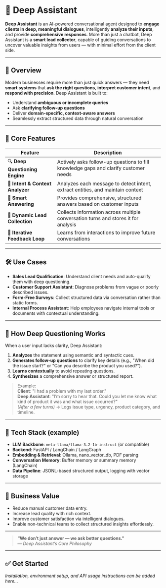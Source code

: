 # 🧠 Deep Assistant

**Deep Assistant** is an AI-powered conversational agent designed to **engage clients in deep, meaningful dialogues**, intelligently **analyze their inputs**, and provide **comprehensive responses**. More than just a chatbot, Deep Assistant is a **smart lead collector**, capable of guiding conversations to uncover valuable insights from users — with minimal effort from the client side.

---

## 📌 Overview

Modern businesses require more than just quick answers — they need **smart systems** that **ask the right questions**, **interpret customer intent**, and **respond with precision**. Deep Assistant is built to:

- Understand **ambiguous or incomplete queries**
- Ask **clarifying follow-up questions**
- Deliver **domain-specific, context-aware answers**
- Seamlessly extract structured data through natural conversation

---

## 🎯 Core Features

| Feature                           | Description |
|----------------------------------|-------------|
| 🔍 **Deep Questioning Engine**     | Actively asks follow-up questions to fill knowledge gaps and clarify customer needs |
| 🧠 **Intent & Context Analyzer**   | Analyzes each message to detect intent, extract entities, and maintain context |
| 💬 **Smart Answering**            | Provides comprehensive, structured answers based on customer inputs |
| 📄 **Dynamic Lead Collection**    | Collects information across multiple conversation turns and stores it for analysis |
| 🔄 **Iterative Feedback Loop**     | Learns from interactions to improve future conversations |

---

## 🛠️ Use Cases

- **Sales Lead Qualification**: Understand client needs and auto-qualify them with deep questioning.
- **Customer Support Assistant**: Diagnose problems from vague or poorly described issues.
- **Form-Free Surveys**: Collect structured data via conversation rather than static forms.
- **Internal Process Assistant**: Help employees navigate internal tools or documents with contextual understanding.

---

## 🧪 How Deep Questioning Works

When a user input lacks clarity, Deep Assistant:

1. **Analyzes** the statement using semantic and syntactic cues.
2. **Generates follow-up questions** to clarify key details (e.g., "When did the issue start?" or "Can you describe the product you used?").
3. **Learns contextually** to avoid repeating questions.
4. **Synthesizes** a comprehensive answer or structured report.

> Example:  
> **Client**: "I had a problem with my last order."  
> **Deep Assistant**: "I’m sorry to hear that. Could you let me know what kind of product it was and what issue occurred?"  
> *(After a few turns)* → Logs issue type, urgency, product category, and timeline.

---

## 🚧 Tech Stack (example)

- **LLM Backbone**: `meta-llama/llama-3.2-1b-instruct` (or compatible)
- **Backend**: FastAPI / LangChain / LangGraph
- **Embedding & Retrieval**: Ollama, nano_vector_db, PDF parsing
- **Conversation Memory**: Buffer memory or summary memory (LangChain)
- **Data Pipeline**: JSONL-based structured output, logging with vector storage

---

## 🧭 Business Value

- Reduce manual customer data entry.
- Increase lead quality with rich context.
- Improve customer satisfaction via intelligent dialogues.
- Enable non-technical teams to collect structured insights effortlessly.

---

> **“We don’t just answer — we ask better questions.”**  
> — *Deep Assistant’s Core Philosophy*

---

## ✅ Get Started

_Installation, environment setup, and API usage instructions can be added here…_

